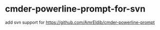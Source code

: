 # cmder-powerline-prompt-for-svn
 add svn support for https://github.com/AmrEldib/cmder-powerline-prompt
